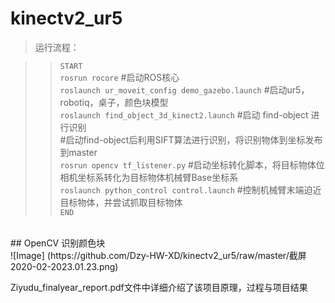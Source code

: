 # kinectv2_ur5


>运行流程：

>>`START`<br>
>>`rosrun rocore` #启动ROS核心<br>
>>`roslaunch ur_moveit_config demo_gazebo.launch`   #启动ur5，robotiq，桌子，颜色块模型<br>
>>`roslaunch find_object_3d_kinect2.launch`   #启动 find-object 进行识别<br>
                                                  #启动find-object后利用SIFT算法进行识别，将识别物体到坐标发布到master<br>
>>`rosrun opencv tf_listener.py`    #启动坐标转化脚本，将目标物体位相机坐标系转化为目标物体机械臂Base坐标系<br>
>>`roslaunch python_control control.launch`   #控制机械臂末端迫近目标物体，并尝试抓取目标物体<br>
>>`END`<br>
<br>
## OpenCV 识别颜色块 <br>
![Image] (https://github.com/Dzy-HW-XD/kinectv2_ur5/raw/master/截屏2020-02-2023.01.23.png) <br>

Ziyudu_finalyear_report.pdf文件中详细介绍了该项目原理，过程与项目结果<br>
